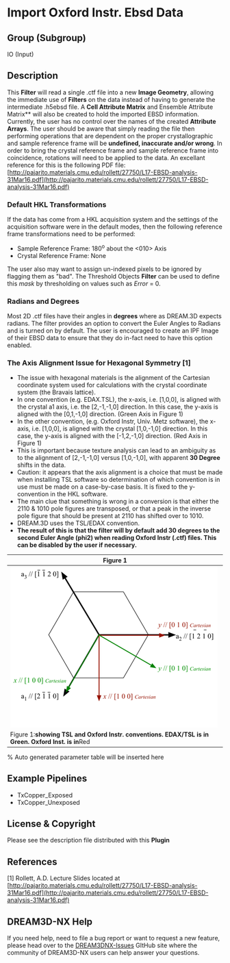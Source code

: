 # Import Oxford Instr. Ebsd Data

## Group (Subgroup)

IO (Input)

## Description

This **Filter** will read a single .ctf file into a new **Image Geometry**, allowing the immediate use of **Filters** on the data instead of having to generate the intermediate .h5ebsd file. A **Cell Attribute Matrix** and Ensemble Attribute Matrix** will also be created to hold the imported EBSD information. Currently, the user has no control over the names of the created **Attribute Arrays**. The user should be aware that simply reading the file then performing operations that are dependent on the proper crystallographic and sample reference frame will be **undefined, inaccurate and/or wrong**. In order to bring the crystal reference frame and sample reference frame into coincidence, rotations will need to be applied to the data. An excellant reference for this is the following PDF file:
[http://pajarito.materials.cmu.edu/rollett/27750/L17-EBSD-analysis-31Mar16.pdf](http://pajarito.materials.cmu.edu/rollett/27750/L17-EBSD-analysis-31Mar16.pdf)

### Default HKL Transformations

If the data has come from a HKL acquisition system and the settings of the acquisition software were in the default modes, then the following reference frame transformations need to be performed:

+ Sample Reference Frame: 180<sup>o</sup> about the <010> Axis
+ Crystal Reference Frame: None

The user also may want to assign un-indexed pixels to be ignored by flagging them as "bad". The Threshold Objects **Filter** can be used to define this *mask* by thresholding on values such as *Error* = 0.

### Radians and Degrees

Most 2D .ctf files have their angles in **degrees** where as DREAM.3D expects radians. The filter provides an option to convert the Euler Angles to Radians and is turned on by default. The user is encouraged to create an IPF Image of their EBSD data to ensure that they do in-fact need to have this option enabled.

### The Axis Alignment Issue for Hexagonal Symmetry [1]

+ The issue with hexagonal materials is the alignment of the Cartesian coordinate system used for calculations with the crystal coordinate system (the Bravais lattice).
+ In one convention (e.g. EDAX.TSL), the x-axis, i.e. [1,0,0], is aligned with the crystal a1 axis, i.e. the [2,-1,-1,0] direction. In this case, the y-axis is aligned with the [0,1,-1,0] direction. (Green Axis in Figure 1)
+ In the other convention, (e.g. Oxford Instr, Univ. Metz software), the x-axis, i.e. [1,0,0], is aligned with the crystal [1,0,-1,0] direction. In this case, the y-axis is aligned with the [-1,2,-1,0] direction. (Red Axis in Figure 1)
+ This is important because texture analysis can lead to an ambiguity as to the alignment of [2,-1,-1,0] versus [1,0,-1,0], with apparent **30 Degree** shifts in the data.
+ Caution: it appears that the axis alignment is a choice that must be made when installing TSL software so determination of which convention is in use must be made on a case-by-case basis. It is fixed to the y-convention in the HKL software.
+ The main clue that something is wrong in a conversion is that either the 2110 & 1010 pole figures are transposed, or that a peak in the inverse pole figure that should be present at 2110 has shifted over to 1010.
+ DREAM.3D uses the TSL/EDAX convention.
+ **The result of this is that the filter will by default add 30 degrees to the second Euler Angle (phi2) when reading Oxford Instr (.ctf) files. This can be disabled by the user if necessary.**

| Figure 1 |
|--------|
| ![Figure showing 30 Degree conversions](Images/Hexagonal_Axis_Alignment.png) |
| Figure 1:**showing TSL and Oxford Instr. conventions. EDAX/TSL is in **Green**. Oxford Inst. is in**Red |

% Auto generated parameter table will be inserted here

## Example Pipelines

+ TxCopper_Exposed
+ TxCopper_Unexposed

## License & Copyright

Please see the description file distributed with this **Plugin**

## References

[1] Rollett, A.D. Lecture Slides located at [http://pajarito.materials.cmu.edu/rollett/27750/L17-EBSD-analysis-31Mar16.pdf](http://pajarito.materials.cmu.edu/rollett/27750/L17-EBSD-analysis-31Mar16.pdf)

## DREAM3D-NX Help

If you need help, need to file a bug report or want to request a new feature, please head over to the [DREAM3DNX-Issues](https://github.com/BlueQuartzSoftware/DREAM3DNX-Issues) GItHub site where the community of DREAM3D-NX users can help answer your questions.
